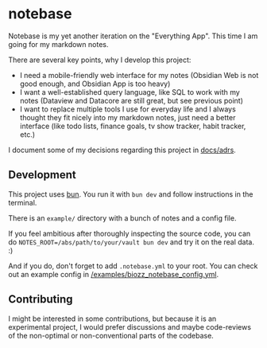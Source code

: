 # notebase

Notebase is my yet another iteration on the "Everything App". This time I am going for my markdown notes.

There are several key points, why I develop this project:

- I need a mobile-friendly web interface for my notes (Obsidian Web is not good enough, and Obsidian App is too heavy)
- I want a well-established query language, like SQL to work with my notes (Dataview and Datacore are still great, but see previous point)
- I want to replace multiple tools I use for everyday life and I always thought they fit nicely into my markdown notes, just need a better interface (like todo lists, finance goals, tv show tracker, habit tracker, etc.)

I document some of my decisions regarding this project in [docs/adrs](./docs/adrs).

## Development

This project uses [bun](https://bun.sh/). You run it with `bun dev` and follow instructions in the terminal.

There is an `example/` directory with a bunch of notes and a config file.

If you feel ambitious after thoroughly inspecting the source code, you can do `NOTES_ROOT=/abs/path/to/your/vault bun dev` and try it on the real data. :)

And if you do, don't forget to add `.notebase.yml` to your root. You can check out an example config in [/examples/biozz_notebase_config.yml](./examples/biozz_notebase_config.yml).

## Contributing

I might be interested in some contributions, but because it is an experimental project, I would prefer discussions and maybe code-reviews of the non-optimal or non-conventional parts of the codebase.
